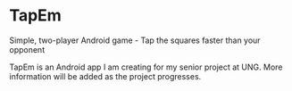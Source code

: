 # TapEm
Simple, two-player Android game - Tap the squares faster than your opponent

TapEm is an Android app I am creating for my senior project at UNG. More information will be added as the project progresses. 
